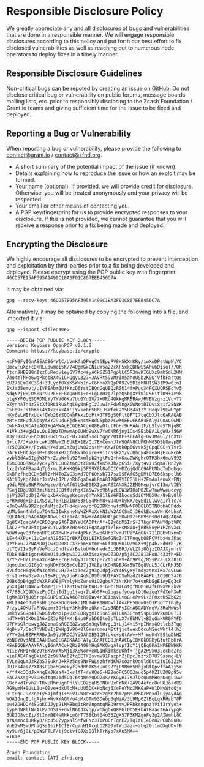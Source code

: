 # Responsible Disclosure Policy

We greatly appreciate any and all disclosures of bugs and vulnerabilities that are done in a responsible manner.  We will engage responsible disclosures according to this policy and put forth our best effort to fix disclosed vulnerabilities as well as reaching out to numerous node operators to deploy fixes in a timely manner.

## Responsible Disclosure Guidelines

Non-critical bugs can be repoted by creating an issue on [GitHub](https://github.com/grant-project/zcash-grant-system). Do not disclose critical bug or vulnerability on public forums, message boards, mailing lists, etc. prior to responsibly disclosing to the Zcash Foundation / Grant.io teams and giving sufficient time for the issue to be fixed and deployed.

## Reporting a Bug or Vulnerability

When reporting a bug or vulnerability, please provide the following to contact@grant.io / contact@zfnd.org. 
* A short summary of the potential impact of the issue (if known).
* Details explaining how to reproduce the issue or how an exploit may be formed.
* Your name (optional).  If provided, we will provide credit for disclosure.  Otherwise, you will be treated anonymously and your privacy will be respected.
* Your email or other means of contacting you.
* A PGP key/fingerprint for us to provide encrypted responses to your disclosure.  If this is not provided, we cannot guarantee that you will receive a response prior to a fix being made and deployed.

## Encrypting the Disclosure

We highly encourage all disclosures to be encrypted to prevent interception and exploitation by third-parties prior to a fix being developed and deployed.  Please encrypt using the PGP public key with fingerprint: `46CD57E95AF395A1499C18A3F01C867EEB456C7A`

It may be obtained via:
```
gpg --recv-keys 46CD57E95AF395A1499C18A3F01C867EEB456C7A
```

Alternatively, it may be optained by copying the following into a file, and imported it via:

```
gpg --import <filename>
```

```
-----BEGIN PGP PUBLIC KEY BLOCK-----
Version: Keybase OpenPGP v2.1.0
Comment: https://keybase.io/crypto

xsFNBFyIGnABEAC864WlC/UVmKfaDPWgCt5EppPV8H5KXnKRy/iwXmDPetWpWiYC
UmcvFuXc+cD+RLuqwmei5K/74QgmGxCNiuWsa22cXF5xkQDHwSSAhw6DisoT//OK
ftcn9HBB88nIzzGuRedv1eyGV7fc4syACkSZS1PgplLC5R3mvKIGUXz9mbSdL2HM
7ao4mTNFo6wgPkebBX4w1CHQgyU327HJAVRt59VMrI85ahoU9b2K9UjVfbFartQs
cU276EmOXC3Sd+3JLyqfOXsK5W+bInvC6hnoXlQpPA9Zv5RIshHHTSW31M9w6inI
SkJa35emvt/UIVPEAbm3UtkYzD6YstOBQnGqUBQzRSU14fvPuuX4FQXUORSEcYv5
KdqNzj0BCD5BNr992L8+FRcQnHm1+d8LgCYHzg2lpaQ5bgXYi0lL5HitlD9+Je9k
btqKYF0qESQRDMLYyTYV06Ka7Uu0Yd1V/7+URc4OkkgMRBBAw/RVBWzgrz1Vu+T7
EZynhATn4z7StXf3RLikuShqL9y0nFgIzJuwInFdwlngX0WNetDIOvi8sif28N8K
C5Fq9+Js1hKii4YAxz+kkAXFjYvkebr5BhEJsWfek2Y5Bq4a1ZYJHeqxl9EwUYpF
nKy6sLWIfxUckfGWb26YSOONhFkxzDbPt+JTFSgS0Plt0FTI7cqCbXJlcQARAQAB
zRtHcmFudC5pbyA8Y29udGFjdEBncmFudC5pbz7CwXQEEwEKAB4FAlyIGnACGwMD
CwkHAxUKCAIeAQIXgAMWAgECGQEACgkQ8ByGfutFbHr9uRAAuIF/L9tve5TNjqBC
X1Vku3+VgN1sLQu8JWzTDmwmAp0UHd9wXV7Yw6NR6jny1Os4SEibBA1LgWU/f56W
m3y39xzZGFnbD81BucGh676PB7JNnfSscLhggrZOtAP+sEFAlg+0vJM46l/TnXtD
6+tc7/J+skHrcwKUBNamZh6UkE+1E/Qi7EHCemhJlW9QAN8CUPKhM05OSb8wypBF
HY50QROA+/FpvUUHY4iumJmZujUWQ2os+NM+KKvFQtkQp06vsk5jCpqEGC+YTVr3
GArkIEQtJgsiM+h1KsYxBzQfmBVabzire+Xi1csskzY/vuQbqk4FaeaHjExuRcGk
vyblBdAvSIgjW3PNrZauWrlu92Rxmlpb2+gtPcQ+hxKxaGWKghrOTR3hx6maV993
T5m00OGRAk/7yc+yZPUCBuZt6qDtcBWOZfkK5KJb/gGSiH/Xyt4v115qmaTHnZya
lxzZrkAFBaa4qTp5xmu2bK+KQ9kj5PS9X8l8aGCICMDZgjQdCC9APUNbqTuDqUqo
SkBPzfheBCD+5dlZ+M4ToZvG3sXd7QF6OKsb717sz9SFAfG5gDMtO7E66kspclh6
KAflOyKp/J4irJzmV+bJ2L/nRbCgaGxAL8mA812QW9VICG1LH+2FmAolenwXrFNj
g9dUFE6qBNRPKuMqze/6/qAf67bOwE0EXIgacAEIANXkJ2EM0HepjvrCI3m/VIEY
PSejIDgU90l3miNiziJE8tfUrhjXIa5w7xp9bNyzLQW3W10oP0ZEw7nwWweuccyg
jjVj2GlgdDjZ/GngxbKxSqyeKeomy6hYnX91lEY6FIhoceSdi6YM6XUc/8vBv0l9
ErRXm0g+iFILXSsVLf8HlB7iWr53FG54MHh8+VD4Q+kykX/eyEdIClwvaIrlTc74
xJmQwAMv9RZcjcAaMjd8xTHd4qHvo/bf82DRXdnwfdMUwNF0DGL05TNOohACPddx
qUMq6mn4hhfpp7QN4z1IwkshyNyWZHRxXckNIqW2ACCSmCj38dkEquaVNrK4LksA
EQEAAcLChAQYAQoADwUCXIgacAUJDwmcAAIbDAEpCRDwHIZ+60VsesBdIAQZAQoA
BgUCXIgacAAKCRDDgnzS4GP2HYeUCADPtnAf+Q2y6bMSInS+J7kgnRYANYQptVPC
lAC2PrSrJFtcjaF0LYUvdoXZHoNRx1EqaAVpfT/lBHsMxIo+jBR555yPIPZdVXcL
W0WfvqvQ37rznHPEsGTMwHnVfr4gPkr1SvdGHhbTvmJTPeYAqG6+7I1QBbvRxnnD
iE+4HXPu+l1uCa4aA196S7QrBKAIQiLEIKlSefGNcZrITPnqybO8FCVfbx4sJKac
0zYFxuJ7ZNAMUOjCwrQD08CCX3Po6SWtmrH6LfaQU5DIO/9CX+9jp4b7FdRrbl/K
otTQVIIw3yPaVeMUczOhdtvVrBvtubMhohwdc3LJB8RJ/VLZti0GjzIQAJXjmfrV
TDk84NBtigorHO0WU1iUdHpw3J2LUX3SczkywQZ3Q/p5j3C2J813FoBJ433fh+ED
s/YS/FO/lJSYaXdBAE8Er6EUvQyJIabKIpPrZtbshRV+An9Psq/M5sP2alLX38i0
UqocUbdUGI6jOrmjNDKf5G5mCvE27jJVLBytKOHN9EJGr5WT0g8VuL5JCLrRHJ5D
BVLfocH6q9OfW3cAh5ULH/ZHizTecZg93gDdpjGxY46SyYyTmdyzsKxIKx74vLw6
6rsIh+Hv0zw7bjTBwFpLVy7poRn4gNpD90n9U1FAYDSwNzdZlEAAPUiIO1BCSaf6
20Bt6pB4gg3cWXRFuQBjFYmlyHdZwns9iO2gbsA7iNrKHn7o+vnRbEgEiAyEg3cF
y5x4j4U34WcvPbmYPjUEiIzBt0VtnEtuBJa1GHcINICotgfMOM1W7fFQwXVK2kvF
K7/8BcXQ9KYvzPgDIijIdIgg1jwqrZcAbSF+q2ogsyfyowptQtOeigqYFdXehXwR
lgMX8DTjUQ5rcpGSHPDaEOvA68RtR9IWv4r3EIbKVLvoGHePr9L+3FmxcU5ZbG2s
kRLI94eOJvt9sHLq24+SDd0Nekd1MLT4FK1HWDwllAoxPES0qw0sO1P3QtYT0jE/
7rzyL4QKUfaPhQzqmr3G+bp+3KkdMrqQkrnIzsBNBFyIGnABCADYrqV/3RaMwWsl
umkiv569p4TGwDGivbMbIp+OXSGDRygmIcSsK58HTLUK3GYntSspUinVk6mDGT1I
ndTX+GtOXDs3A6x6Z3zFEfKKjBYp0FshD6Ite3sTLUX7rEbMVlyB3qGakVR0PYFD
O7FXsGlMewvgJ82pna9sRGEB8ZwspSm3qVlUvgL3+Lj14+i5+pINrx8Oslcb3Tqq
XqDHv7/6scThVHDVIjBWNp1V9G+8lGYuromosMEtfjjctvexCdcuM5ecWkfl4lhJ
Y7Y+2mb8ZPKPRBxJm9jU9ROCJYiOAhDB51QMfukc+sOtAWy+M7jmdK4Y5StqDkH2
zbNCYQvdABEBAAHCwoQEGAEKAA8FAlyIGnAFCQ8JnAACGyIBKQkQ8ByGfutFbHrA
XSAEGQEKAAYFAlyIGnAACgkQRzZ4O9hHqSAKQwgAlspfIcY1jQEq6KA1NPEBWHKR
hIiB7RPI+dcZ9YBKVxWXSMj13XSWor+eWL1Hkimks0Khf+TjgAzP9x032ecbeZr3
xinFAE4FagQkim52z9lRAa62tqOETKBsvmV91FszphZj8pcJazfxB7U7Sssmg+LY
TVLe0qLmJ3RZbS7SuknJ+kRz5gs9NrFWLszhfWdKM7soznkOg0ld6Ut2iuI63ZzM
9UJns4as7ZXA8sCGbcMGmekyf2YdRhTK5+UuC97YjF9NmX5RojxRfQpvffAA2j5r
+/f4Xc3QdJxXhqEYJKea4+3xslfT+rV8QeG+H22ooPC5OO3auq5p4KZIUZO9p95v
EACZNXsgPv3OHSftqmJ1d5Dq76sbNeeQDQ24S/YKGyHI7KJlQcQumMBonK4gLiww
GBcnkdTrvhZHTRxURhrUgnPnlYuEDZpuH5BN8HUxFrNk+2AV04efco8uH8Jo+dR9
RG9ymM+SUsL1u+09ve+dkUlcM+uUU5QC+HqNcj6XePeYNcXMKGaP+W1DNvWtdQjs
HLtPqCJ9/ZneTy51jmfq1+MEVIuWDePuzrSzgMr2hmZpMRJP8DrPqxdlGjy4ydAg
WOA1GngILfgAjhn+WvXYAGl/u4dMxGTm93Debp3qMiA/3U9Mp6ZtBqLqkRHsbT8P
ow4ZDHDO/4SGoKCJJyp91MM8bq1tRrZnpmtqN8D9rmvJPRbksmgnzYVif3rYyei+
iyp8dN8llNrAlP/dOSTS+dVlN6tJXvqp/wbhghxQ88Gl0h5E+bAtBaact6A7ypg8
3UEJD8vbZi/SlIrmBE4wRNkcmGhT7SBCbt04o36ZgX57P3KMZgnFv3g2AIWmhL8C
szKKmnciuRky8/Rp35UZygxNlSMfwFNz3TIPu0rTqrEZ/TqIzBI4Do82PCBb8uRu
YuE2wMSvdPhaQSs1siFICIBrCu/nH1AcgLO2R20vtWi3azx+zLq20l1mQXgUDvfB
Xy9U/6jQi/pDWSFTLF/tj9ctvfGJXs03lkTrKyp7xAu5MA==
=1KTe
-----END PGP PUBLIC KEY BLOCK-----

Zcash Foundation
email: contact [AT] zfnd.org
```
